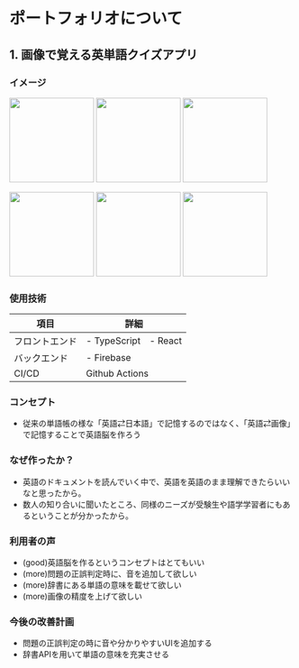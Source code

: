# ポートフォリオについて
## 1. 画像で覚える英単語クイズアプリ
### イメージ
<img src="https://user-images.githubusercontent.com/75721044/119998007-45041200-c00b-11eb-9971-15eba0a66bdf.PNG" width="150px"> <img src="https://user-images.githubusercontent.com/75721044/119998022-49c8c600-c00b-11eb-8b65-17327871b128.PNG" width="150px"> <img src="https://user-images.githubusercontent.com/75721044/119998001-43d2e500-c00b-11eb-8d6c-8911b58baf6d.PNG" width="150px">

<img src="https://user-images.githubusercontent.com/75721044/119997946-36b5f600-c00b-11eb-8471-f00b7f800234.PNG" width="150px"> <img src="https://user-images.githubusercontent.com/75721044/119997973-3cabd700-c00b-11eb-93bc-29fc42b81e74.PNG" width="150px"> <img src="https://user-images.githubusercontent.com/75721044/119998028-4a615c80-c00b-11eb-982e-bc190d7100f0.PNG" width="150px">


### 使用技術
項目|詳細
-|-
フロントエンド|- TypeScript　- React
バックエンド|- Firebase
CI/CD|Github Actions

### コンセプト
- 従来の単語帳の様な「英語⇄日本語」で記憶するのではなく、「英語⇄画像」で記憶することで英語脳を作ろう
### なぜ作ったか？
- 英語のドキュメントを読んでいく中で、英語を英語のまま理解できたらいいなと思ったから。
- 数人の知り合いに聞いたところ、同様のニーズが受験生や語学学習者にもあるということが分かったから。
### 利用者の声
- (good)英語脳を作るというコンセプトはとてもいい
- (more)問題の正誤判定時に、音を追加して欲しい
- (more)辞書にある単語の意味を載せて欲しい
- (more)画像の精度を上げて欲しい
### 今後の改善計画
- 問題の正誤判定の時に音や分かりやすいUIを追加する
- 辞書APIを用いて単語の意味を充実させる
